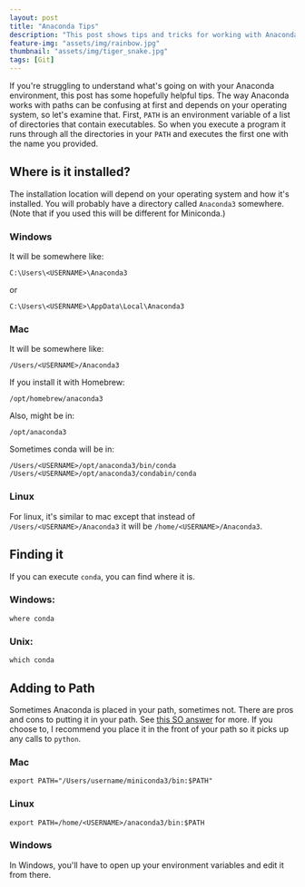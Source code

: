 ```yaml
---
layout: post
title: "Anaconda Tips"
description: "This post shows tips and tricks for working with Anaconda, especially if you are confused about the path."
feature-img: "assets/img/rainbow.jpg"
thumbnail: "assets/img/tiger_snake.jpg"
tags: [Git]
---
```


If you're struggling to understand what's going on with your Anaconda environment, this post has some hopefully helpful tips. The way Anaconda works with paths can be confusing at first and depends on your operating system, so let's examine that. First, `PATH` is an environment variable of a list of directories that contain executables. So when you execute a program it runs through all the directories in your `PATH` and executes the first one with the name you provided.


## Where is it installed?

The installation location will depend on your operating system and how it's installed. You will probably have a directory called `Anaconda3` somewhere. (Note that if you used this will be different for Miniconda.)


### Windows

It will be somewhere like:

`C:\Users\<USERNAME>\Anaconda3`

or 

`C:\Users\<USERNAME>\AppData\Local\Anaconda3`

### Mac

It will be somewhere like:

`/Users/<USERNAME>/Anaconda3`

If you install it with Homebrew:

`/opt/homebrew/anaconda3`

Also, might be in:

`/opt/anaconda3`

Sometimes conda will be in:

```
/Users/<USERNAME>/opt/anaconda3/bin/conda
/Users/<USERNAME>/opt/anaconda3/condabin/conda
```

### Linux

For linux, it's similar to mac except that instead of `/Users/<USERNAME>/Anaconda3` it will be `/home/<USERNAME>/Anaconda3`.

## Finding it

If you can execute `conda`, you can find where it is.

### Windows:

`where conda`

### Unix:

`which conda`

## Adding to Path

Sometimes Anaconda is placed in your path, sometimes not. There are pros and cons to putting it in your path. See [this SO answer](https://stackoverflow.com/questions/52664293/why-or-why-not-add-anaconda-to-path) for more. If you choose to, I recommend you place it in the front of your path so it picks up any calls to `python`.

### Mac

`export PATH="/Users/username/miniconda3/bin:$PATH"`

### Linux

`export PATH=/home/<USERNAME>/anaconda3/bin:$PATH`

### Windows

In Windows, you'll have to open up your environment variables and edit it from there.